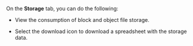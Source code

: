 
On the **Storage** tab, you can do the following:

-   View the consumption of block and object file storage.

-   Select the download icon to download a spreadsheet with the storage data.


